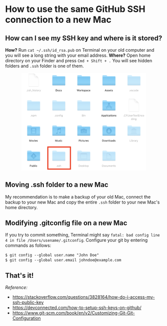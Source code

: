 # How to use the same GitHub SSH connection to a new Mac

## How can I see my SSH key and where is it stored?

**How?**  Run `cat ~/.ssh/id_rsa.pub` on Terminal on your old computer and you will see a long string with your email address. 
**Where?** Open home directory on your Finder and press `Cmd + Shift + .` You will see hidden folders and `.ssh` folder is one of them.
<p align="center">
<img src="/images/ssh.png" width="400">
</P>

## Moving .ssh folder to a new Mac
My recommendation is to make a backup of your old Mac, connect the backup to your new Mac and copy the entire `.ssh` folder to your new Mac's home directory.

## Modifying .gitconfig file on a new Mac
If you try to commit something, Terminal might say `fatal: bad config line 4 in file /Users/usename/.gitconfig`. Configure your git by entering commands as follows:
```
$ git config --global user.name "John Doe"
$ git config --global user.email johndoe@example.com
```

## That's it!

*Reference:*
- <https://stackoverflow.com/questions/3828164/how-do-i-access-my-ssh-public-key>
- <https://devconnected.com/how-to-setup-ssh-keys-on-github/>
- <https://www.git-scm.com/book/en/v2/Customizing-Git-Git-Configuration>